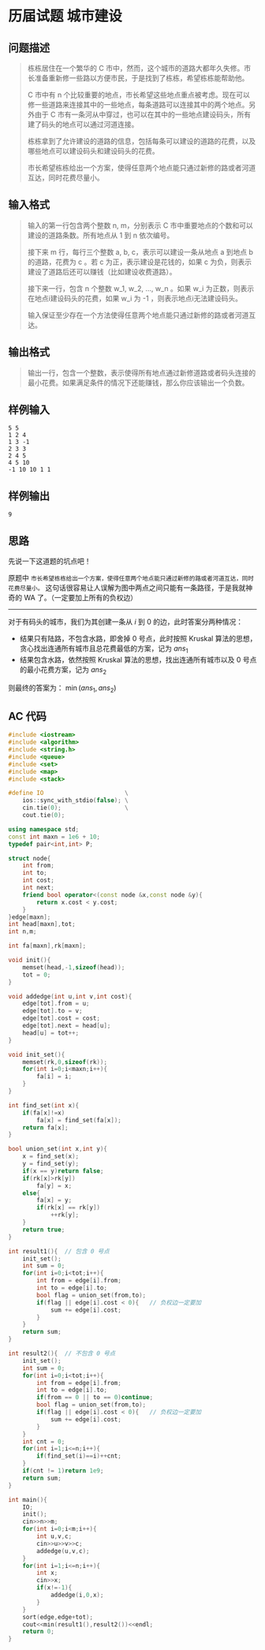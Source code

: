 # 历届试题 城市建设

## **问题描述**

> 栋栋居住在一个繁华的 C 市中，然而，这个城市的道路大都年久失修。市长准备重新修一些路以方便市民，于是找到了栋栋，希望栋栋能帮助他。
>
> C 市中有 n 个比较重要的地点，市长希望这些地点重点被考虑。现在可以修一些道路来连接其中的一些地点，每条道路可以连接其中的两个地点。另外由于 C 市有一条河从中穿过，也可以在其中的一些地点建设码头，所有建了码头的地点可以通过河道连接。
>
> 栋栋拿到了允许建设的道路的信息，包括每条可以建设的道路的花费，以及哪些地点可以建设码头和建设码头的花费。
>
> 市长希望栋栋给出一个方案，使得任意两个地点能只通过新修的路或者河道互达，同时花费尽量小。



## **输入格式**

> 输入的第一行包含两个整数 n, m，分别表示 C 市中重要地点的个数和可以建设的道路条数。所有地点从 1 到 n 依次编号。
>
> 接下来 m 行，每行三个整数 a, b, c，表示可以建设一条从地点 a 到地点 b 的道路，花费为 c 。若 c 为正，表示建设是花钱的，如果 c 为负，则表示建设了道路后还可以赚钱（比如建设收费道路）。
>
> 接下来一行，包含 n 个整数 w_1, w_2, …, w_n 。如果 w_i 为正数，则表示在地点i建设码头的花费，如果 w_i 为 -1 ，则表示地点i无法建设码头。
>
> 输入保证至少存在一个方法使得任意两个地点能只通过新修的路或者河道互达。



## **输出格式**

> 输出一行，包含一个整数，表示使得所有地点通过新修道路或者码头连接的最小花费。如果满足条件的情况下还能赚钱，那么你应该输出一个负数。



## **样例输入**

    5 5
    1 2 4
    1 3 -1
    2 3 3
    2 4 5
    4 5 10
    -1 10 10 1 1



## **样例输出**

    9



## **思路**

先说一下这道题的坑点吧！

原题中 `市长希望栋栋给出一个方案，使得任意两个地点能只通过新修的路或者河道互达，同时花费尽量小。` 这句话很容易让人误解为图中两点之间只能有一条路径，于是我就神奇的 WA 了。（一定要加上所有的负权边）

---

对于有码头的城市，我们为其创建一条从 $i$ 到 $0$ 的边，此时答案分两种情况：

- 结果只有陆路，不包含水路，即舍掉 $0$ 号点，此时按照 Kruskal 算法的思想，贪心找出连通所有城市且总花费最低的方案，记为 $ans_1$
- 结果包含水路，依然按照 Kruskal 算法的思想，找出连通所有城市以及 $0$ 号点的最小花费方案，记为 $ans_2$

则最终的答案为： $\min(ans_1,ans_2)$



## **AC 代码**

```cpp
#include <iostream>
#include <algorithm>
#include <string.h>
#include <queue>
#include <set>
#include <map>
#include <stack>

#define IO                       \
    ios::sync_with_stdio(false); \
    cin.tie(0);                  \
    cout.tie(0);

using namespace std;
const int maxn = 1e6 + 10;
typedef pair<int,int> P;

struct node{
	int from;
	int to;
	int cost;
	int next;
	friend bool operator<(const node &x,const node &y){
		return x.cost < y.cost;
	}
}edge[maxn];
int head[maxn],tot;
int n,m;

int fa[maxn],rk[maxn];

void init(){
	memset(head,-1,sizeof(head));
	tot = 0;
}

void addedge(int u,int v,int cost){
	edge[tot].from = u;
	edge[tot].to = v;
	edge[tot].cost = cost;
	edge[tot].next = head[u];
	head[u] = tot++;
}

void init_set(){
	memset(rk,0,sizeof(rk));
	for(int i=0;i<maxn;i++){
		fa[i] = i;
	}
}

int find_set(int x){
	if(fa[x]!=x)
		fa[x] = find_set(fa[x]);
	return fa[x];
}

bool union_set(int x,int y){
	x = find_set(x);
	y = find_set(y);
	if(x == y)return false;
	if(rk[x]>rk[y])
		fa[y] = x;
	else{
		fa[x] = y;
		if(rk[x] == rk[y])
			++rk[y];
	}
	return true;
}

int result1(){	// 包含 0 号点
	init_set();
	int sum = 0;
	for(int i=0;i<tot;i++){
		int from = edge[i].from;
		int to = edge[i].to;
		bool flag = union_set(from,to);
		if(flag || edge[i].cost < 0){	// 负权边一定要加
			sum += edge[i].cost;
		}
	}
	return sum;
}

int result2(){	// 不包含 0 号点
	init_set();
	int sum = 0;
	for(int i=0;i<tot;i++){
		int from = edge[i].from;
		int to = edge[i].to;
		if(from == 0 || to == 0)continue;
		bool flag = union_set(from,to);
		if(flag || edge[i].cost < 0){	// 负权边一定要加
			sum += edge[i].cost;
		}
	}
	int cnt = 0;
	for(int i=1;i<=n;i++){
		if(find_set(i)==i)++cnt;
	}
	if(cnt != 1)return 1e9;
	return sum;
}

int main(){
	IO;
	init();
	cin>>n>>m;
	for(int i=0;i<m;i++){
		int u,v,c;
		cin>>u>>v>>c;
		addedge(u,v,c);
	}
	for(int i=1;i<=n;i++){
		int x;
		cin>>x;
		if(x!=-1){
			addedge(i,0,x);
		}
	}
	sort(edge,edge+tot);
	cout<<min(result1(),result2())<<endl;
    return 0;
}
```

